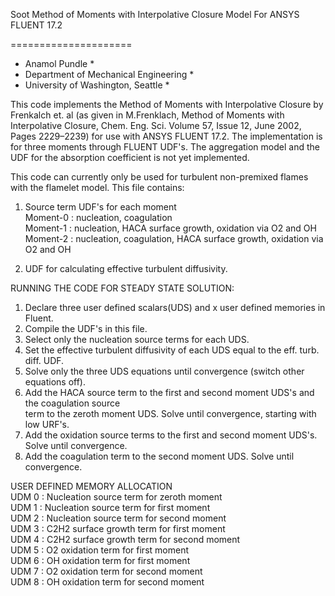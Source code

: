  Soot Method of Moments with Interpolative Closure Model For ANSYS FLUENT 17.2

=====================
*   Anamol Pundle                             *
*   Department of Mechanical Engineering      *
*   University of Washington, Seattle         *


This code implements the Method of Moments with Interpolative Closure by Frenkalch et. al 
(as given in M.Frenklach, Method of Moments with Interpolative Closure, Chem. Eng. Sci.
Volume 57, Issue 12, June 2002, Pages 2229–2239) for use with ANSYS FLUENT 17.2. The 
implementation is for three moments through FLUENT UDF's. The aggregation model and the 
UDF for the absorption coefficient is not yet implemented.  

This code can currently only be used for turbulent non-premixed flames with the 
flamelet model. This file contains:  

1. Source term UDF's for each moment  
    Moment-0 : nucleation, coagulation  
    Moment-1 : nucleation, HACA surface growth, oxidation via O2 and OH  
    Moment-2 : nucleation, coagulation, HACA surface growth, oxidation via O2 and OH  

2. UDF for calculating effective turbulent diffusivity.  
 

RUNNING THE CODE FOR STEADY STATE SOLUTION:  
1. Declare three user defined scalars(UDS) and x user defined memories in Fluent.  
2. Compile the UDF's in this file.  
3. Select only the nucleation source terms for each UDS.  
4. Set the effective turbulent diffusivity of each UDS equal to the eff. turb. diff. UDF.  
5. Solve only the three UDS equations until convergence (switch other equations off).  
6. Add the HACA source term to the first and second moment UDS's and the coagulation source   
   term to the zeroth moment UDS. Solve until convergence, starting with low URF's.  
7. Add the oxidation source terms to the first and second moment UDS's. Solve until
   convergence.  
8. Add the coagulation term to the second moment UDS. Solve until convergence.  



USER DEFINED MEMORY ALLOCATION  
UDM 0 : Nucleation source term for zeroth moment    
UDM 1 : Nucleation source term for first moment  
UDM 2 : Nucleation source term for second moment   
UDM 3 : C2H2 surface growth term for first moment  
UDM 4 : C2H2 surface growth term for second moment  
UDM 5 : O2 oxidation term for first moment  
UDM 6 : OH oxidation term for first moment  
UDM 7 : O2 oxidation term for second moment  
UDM 8 : OH oxidation term for second moment  